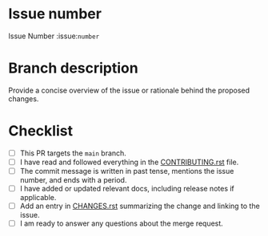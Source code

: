 # Issue number
<!-- Replace XXXXX with the corresponding issue number, or delete the line and write "N/A" if this is a trivial PR. -->

Issue Number :issue:`number`

# Branch description
Provide a concise overview of the issue or rationale behind the proposed changes.

# Checklist
- [ ] This PR targets the `main` branch. <!-- Backports will be evaluated and done by mergers, when necessary. -->
- [ ] I have read and followed everything in the [CONTRIBUTING.rst](../CONTRIBUTING.rst) file.
- [ ] The commit message is written in past tense, mentions the issue number, and ends with a period.
- [ ] I have added or updated relevant docs, including release notes if applicable.
- [ ] Add an entry in [CHANGES.rst](../CHANGES.rst) summarizing the change and linking to the issue.
- [ ] I am ready to answer any questions about the merge request.
